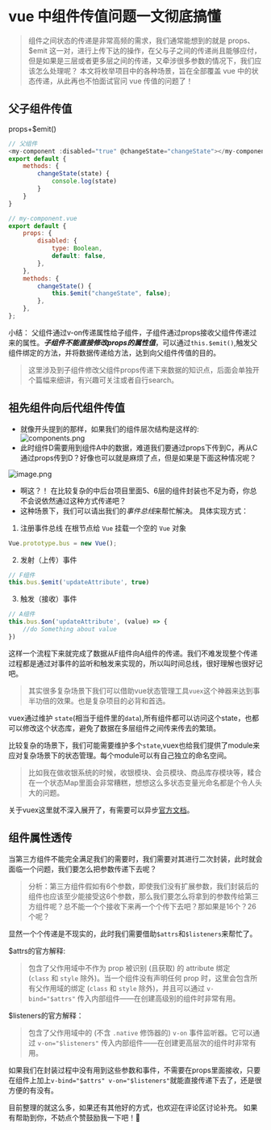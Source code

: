 # vue 中组件传值问题一文彻底搞懂
> 组件之间状态的传递是非常高频的需求，我们通常能想到的就是 props、$emit 这一对，进行上传下达的操作，在父与子之间的传递尚且能够应付，但是如果是三层或者更多层之间的传递，又牵涉很多参数的情况下，我们应该怎么处理呢？
> 本文将枚举项目中的各种场景，旨在全部覆盖 vue 中的状态传递，从此再也不怕面试官问 vue 传值的问题了！

## 父子组件传值

props+$emit()

```js
// 父组件
<my-component :disabled="true" @changeState="changeState"></my-component>
export default {
    methods: {
        changeState(state) {
            console.log(state)
        }
    }
}

```

```js
// my-component.vue
export default {
    props: {
        disabled: {
            type: Boolean,
            default: false,
        },
    },
    methods: {
        changeState() {
            this.$emit("changeState", false);
        },
    },
};
```
小结： 父组件通过v-on传递属性给子组件，子组件通过props接收父组件传递过来的属性。***子组件不能直接修改props的属性值***，可以通过`this.$emit()`,触发父组件绑定的方法，并将数据传递给方法，达到向父组件传值的目的。
> 这里涉及到子组件修改父组件props传递下来数据的知识点，后面会单独开个篇幅来细讲，有兴趣可关注或者自行search。

## 祖先组件向后代组件传值
+ 就像开头提到的那样，如果我们的组件层次结构是这样的:
![components.png](https://p1-juejin.byteimg.com/tos-cn-i-k3u1fbpfcp/e8bed2a208c244ffb2a09db721c68b07~tplv-k3u1fbpfcp-watermark.image?)
+ 此时组件D需要用到组件A中的数据，难道我们要通过props下传到C，再从C通过props传到D？好像也可以就是麻烦了点，但是如果是下面这种情况呢？

![image.png](https://p9-juejin.byteimg.com/tos-cn-i-k3u1fbpfcp/cb7d4875d03a4d929a9af3246d2d27a3~tplv-k3u1fbpfcp-watermark.image?)
+ 啊这？！ 在比较复杂的中后台项目里面5、6层的组件封装也不足为奇，你总不会说依然通过这种方式传递吧？
+ 这种场景下，我们可以请出我们的*事件总线*来帮忙解决。
具体实现方式：

1. 注册事件总线
在根节点给 `Vue` 挂载一个空的 `Vue` 对象
```js
Vue.prototype.bus = new Vue();
```
2. 发射（上传）事件
```js
// F组件
this.bus.$emit('updateAttribute', true)
```
3. 触发（接收）事件
```js
// A组件
this.bus.$on('updateAttribute', (value) => {
    //do Something about value
})
```
这样一个流程下来就完成了数据从F组件向A组件的传递。我们不难发现整个传递过程都是通过对事件的监听和触发来实现的，所以叫时间总线，很好理解也很好记吧。

> 其实很多复杂场景下我们可以借助vue状态管理工具`vuex`这个神器来达到事半功倍的效果。也是复杂项目的必背和首选。

vuex通过维护 `state`(相当于组件里的`data`),所有组件都可以访问这个state，也都可以修改这个状态库，避免了数据在多层组件之间传来传去的繁琐。

比较复杂的场景下，我们可能需要维护多个`state`,vuex也给我们提供了module来应对复杂场景下的状态管理。每个module可以有自己独立的命名空间。
> 比如我在做收银系统的时候，收银模块、会员模块、商品库存模块等，糅合在一个状态Map里面会非常糟糕，想想这么多状态变量光命名都是个令人头大的问题。

关于vuex这里就不深入展开了，有需要可以异步[官方文档](https://vuex.vuejs.org/zh/guide/modules.html#%E6%A8%A1%E5%9D%97%E7%9A%84%E5%B1%80%E9%83%A8%E7%8A%B6%E6%80%81)。

## 组件属性透传 
当第三方组件不能完全满足我们的需要时，我们需要对其进行二次封装，此时就会面临一个问题，我们要怎么把参数传递下去呢？
> 分析：第三方组件假如有6个参数，即使我们没有扩展参数，我们封装后的组件也应该至少能接受这6个参数，那么我们要怎么将拿到的参数传给第三方组件呢？总不能一个个接收下来再一个个传下去吧？那如果是16个？26个呢？

显然一个个传递是不现实的，此时我们需要借助`$attrs`和`$listeners`来帮忙了。

$attrs的官方解释:
> 包含了父作用域中不作为 prop 被识别 (且获取) 的 attribute 绑定 (`class` 和 `style` 除外)。当一个组件没有声明任何 prop 时，这里会包含所有父作用域的绑定 (`class` 和 `style` 除外)，并且可以通过 `v-bind="$attrs"` 传入内部组件——在创建高级别的组件时非常有用。

$listeners的官方解释：
> 包含了父作用域中的 (不含 `.native` 修饰器的) `v-on` 事件监听器。它可以通过 `v-on="$listeners"` 传入内部组件——在创建更高层次的组件时非常有用。

如果我们在封装过程中没有用到这些参数和事件，不需要在props里面接收，只要在组件上加上`v-bind="$attrs" v-on="$listeners"`就能直接传递下去了，还是很方便的有没有。

目前整理的就这么多，如果还有其他好的方式，也欢迎在评论区讨论补充。
如果有帮助到你，不妨点个赞鼓励我一下吧！🤡